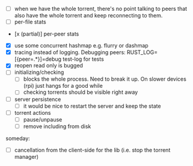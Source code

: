 - [ ] when we have the whole torrent, there's no point talking to peers that also have the whole torrent and keep reconnecting to them.
- [ ] per-file stats
- [x (partial)] per-peer stats
- [x] use some concurrent hashmap e.g. flurry or dashmap
- [x] tracing instead of logging. Debugging peers: RUST_LOG=[{peer=.*}]=debug
  test-log for tests
- [x] reopen read only is bugged
- [ ] initializing/checking
  - [ ] blocks the whole process. Need to break it up. On slower devices (rpi) just hangs for a good while
  - [ ] checking torrents should be visible right away
- [ ] server persistence
  - [ ] it would be nice to restart the server and keep the state
- [ ] torrent actions
  - [ ] pause/unpause
  - [ ] remove including from disk

someday:
- [ ] cancellation from the client-side for the lib (i.e. stop the torrent manager)